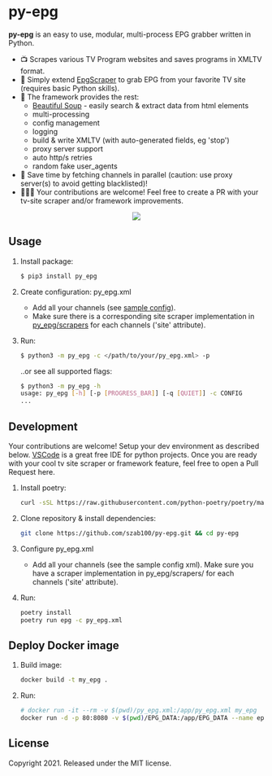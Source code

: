 # py-epg

**py-epg** is an easy to use, modular, multi-process EPG grabber written in Python.

* 📺 Scrapes various TV Program websites and saves programs in XMLTV format.
* 🧩 Simply extend [EpgScraper](https://github.com/szab100/py_epg/blob/main/py_epg/common/epg_scraper.py) to grab EPG from your favorite TV site (requires basic Python skills).
* 🤖 The framework provides the rest:
    * [Beautiful Soup](https://www.crummy.com/software/BeautifulSoup/bs4/doc) - easily search & extract data from html elements 
    * multi-processing
    * config management
    * logging
    * build & write XMLTV (with auto-generated fields, eg 'stop')
    * proxy server support
    * auto http/s retries
    * random fake user_agents
* 🚀 Save time by fetching channels in parallel (caution: use proxy server(s) to avoid getting blacklisted)!
* 🧑🏻‍💻 Your contributions are welcome! Feel free to create a PR with your tv-site scraper and/or framework improvements.

<p align="center">
  <img src="https://raw.githubusercontent.com/szab100/py_epg/main/py_epg.gif">
</p>

## Usage

1. Install package:
    ```sh
    $ pip3 install py_epg
    ```
2. Create configuration: py_epg.xml
    - Add all your channels (see [sample config](https://github.com/szab100/py-epg/blob/main/py_epg.xml)).
    - Make sure there is a corresponding site scraper implementation in [py_epg/scrapers](https://github.com/szab100/py-epg/tree/main/py_epg/scrapers) for each channels ('site' attribute).
3. Run:
    ```sh
    $ python3 -m py_epg -c </path/to/your/py_epg.xml> -p
    ```

    ..or see all supported flags:
    ```sh
    $ python3 -m py_epg -h
    usage: py_epg [-h] [-p [PROGRESS_BAR]] [-q [QUIET]] -c CONFIG
    ...
    ```

## Development

Your contributions are welcome! Setup your dev environment as described below. [VSCode](https://code.visualstudio.com/) is a great free IDE for python projects. Once you are ready with your cool tv site scraper or framework feature, feel free to open a Pull Request here.

1. Install poetry: 
    ```sh
    curl -sSL https://raw.githubusercontent.com/python-poetry/poetry/master/get-poetry.py | python -
    ```

2. Clone repository & install dependencies:
      ```sh
      git clone https://github.com/szab100/py-epg.git && cd py-epg
      ```

3. Configure py_epg.xml
    - Add all your channels (see the sample config xml). Make sure you have a scraper implementation in py_epg/scrapers/ for each channels ('site' attribute).

4. Run:
      ```sh
      poetry install
      poetry run epg -c py_epg.xml
      ```

## Deploy Docker image

1. Build image:
    ```sh
    docker build -t my_epg .
    ```
2. Run:
    ```sh
   # docker run -it --rm -v $(pwd)/py_epg.xml:/app/py_epg.xml my_epg
   docker run -d -p 80:8080 -v $(pwd)/EPG_DATA:/app/EPG_DATA --name epg my_epg
    ```

## License

Copyright 2021. Released under the MIT license.
